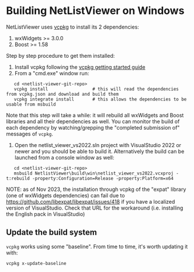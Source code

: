# Building NetListViewer on Windows

NetListViewer uses [vcpkg](https://vcpkg.io/en/getting-started) to install its 2 dependencies:
1. wxWidgets >= 3.0.0
1. Boost >= 1.58

Step by step procedure to get them installed:

1. Install vcpkg following the [vcpkg getting started guide](https://vcpkg.io/en/getting-started)
1. From a "cmd.exe" window run:

```
   cd <netlist-viewer-git-repo>
   vcpkg install                 # this will read the dependencies from vcpkg.json and download and build them
   vcpkg integrate install       # this allows the dependencies to be usable from msbuild
```

Note that this step will take a while: it will rebuild all wxWidgets and Boost libraries and all their
dependencies as well. You can monitor the build of each dependency by watching/grepping the "completed submission of" messages of `vcpkg`.

1. Open the netlist_viewer_vs2022.sln project with VisualStudio 2022 or newer and you should be able to build it. 
Alternatively the build can be launched from a console window as well:

```
   cd <netlist-viewer-git-repo>
   msbuild NetlistViewer\build\win\netlist_viewer_vs2022.vcxproj -t:rebuild -property:Configuration=Release -property:Platform=x64
```

NOTE: as of Nov 2023, the installation through vcpkg of the "expat" library (one of wxWidgets dependencies) can
fail due to https://github.com/libexpat/libexpat/issues/418 if you have a localized version of VisualStudio.
Check that URL for the workaround (i.e. installing the English pack in VisualStudio)


## Update the build system

`vcpkg` works using some "baseline".
From time to time, it's worth updating it with:

```
vcpkg x-update-baseline
```
